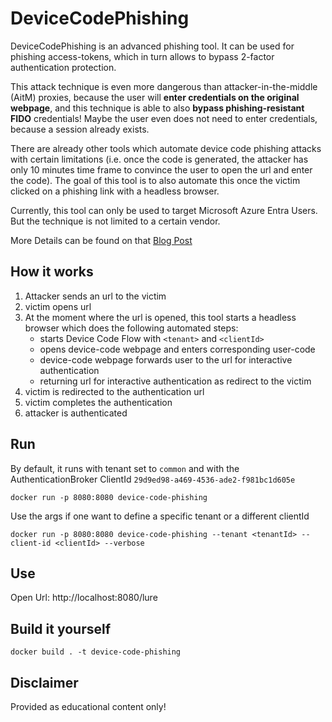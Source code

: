 # DeviceCodePhishing
DeviceCodePhishing is an advanced phishing tool.
It can be used for phishing access-tokens, which in turn allows to bypass 2-factor authentication protection.

This attack technique is even more dangerous than attacker-in-the-middle (AitM) proxies, because the 
user will **enter credentials on the original webpage**, and this technique is able to also **bypass phishing-resistant FIDO** credentials!
Maybe the user even does not need to enter credentials, because a session already exists. 

There are already other tools which automate device code phishing attacks with certain limitations 
(i.e. once the code is generated, the attacker has only 10 minutes time frame to convince the user to open the url and enter the code).
The goal of this tool is to also automate this once the victim clicked on a phishing link with a headless browser.

Currently, this tool can only be used to target Microsoft Azure Entra Users. But the technique is not limited to a certain vendor.

More Details can be found on that [Blog Post]()

## How it works
1. Attacker sends an url to the victim
2. victim opens url
3. At the moment where the url is opened, this tool starts a headless browser which does the following automated steps:
   - starts Device Code Flow with `<tenant>` and `<clientId>` 
   - opens device-code webpage and enters corresponding user-code
   - device-code webpage forwards user to the url for interactive authentication
   - returning url for interactive authentication as redirect to the victim
4. victim is redirected to the authentication url
5. victim completes the authentication
6. attacker is authenticated


## Run
By default, it runs with tenant set to `common` and with the AuthenticationBroker ClientId `29d9ed98-a469-4536-ade2-f981bc1d605e`
```shell
docker run -p 8080:8080 device-code-phishing
```

Use the args if one want to define a specific tenant or a different clientId
```shell
docker run -p 8080:8080 device-code-phishing --tenant <tenantId> --client-id <clientId> --verbose
```

## Use
Open Url: 
http://localhost:8080/lure

## Build it yourself
```shell
docker build . -t device-code-phishing
```

## Disclaimer
Provided as educational content only!